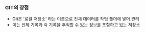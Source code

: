 ### GIT의 장점

- Git은 '로컬 저장소' 라는 이름으로 전체 데이터를 작업 폴더에 넣어 관리
- 이는 전체 기록과 각 기록을 추적할 수 있는 정보를 포함하고 있는 저장소
